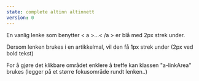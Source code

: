 ```yaml
---
state: complete altinn altinnett
version: 0
---
```

En vanlig lenke som benytter < a >...< /a > er blå med 2px strek under.

Dersom lenken brukes i en artikkelmal, vil den få 1px strek under (2px ved bold tekst)

For å gjøre det klikbare området enklere å treffe kan klassen "a-linkArea" brukes (legger på et større fokusområde rundt lenken..)
